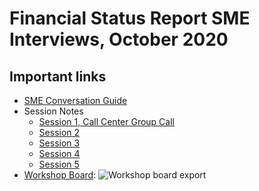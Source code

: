 # Financial Status Report SME Interviews, October 2020

## Important links

- [SME Conversation Guide](https://github.com/department-of-veterans-affairs/va.gov-team/blob/master/products/Debt%20Resolution/Financial-Status-Report/research/oct-2020/SME-conversation-guide.md)
- Session Notes 
  - [Session 1, Call Center Group Call](https://github.com/department-of-veterans-affairs/va.gov-team/blob/master/products/Debt%20Resolution/Financial-Status-Report/research/oct-2020/09292020-sme-workshop.md)
  - [Session 2](https://github.com/department-of-veterans-affairs/va.gov-team/blob/master/products/Debt%20Resolution/Financial-Status-Report/research/oct-2020/10022020-sme-workshop.pdf)
  - [Session 3](https://github.com/department-of-veterans-affairs/va.gov-team/blob/master/products/Debt%20Resolution/Financial-Status-Report/research/oct-2020/10032020-sme-workshop.pdf)
  - [Session 4](https://github.com/department-of-veterans-affairs/va.gov-team/blob/master/products/Debt%20Resolution/Financial-Status-Report/research/oct-2020/10052020-sme-workshop.pdf)
  - [Session 5](https://github.com/department-of-veterans-affairs/va.gov-team/blob/master/products/Debt%20Resolution/Financial-Status-Report/research/oct-2020/10062020-sme-workshop.md)
- [Workshop Board](https://app.mural.co/t/vsa8243/m/vsa8243/1601045280397/5d3484bea26739d32e6b9ce23d425718b4a22498):
![Workshop board export](https://github.com/department-of-veterans-affairs/va.gov-team/blob/master/products/Debt%20Resolution/Financial-Status-Report/assets/fsr-sme-breakdown.png)
